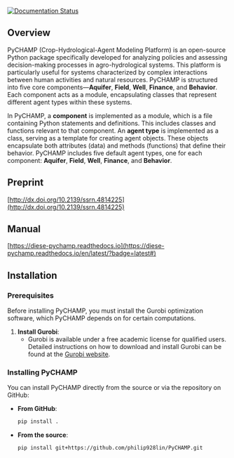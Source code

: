[![Documentation Status](https://readthedocs.org/projects/dises-pychamp/badge/?version=latest)](https://dises-pychamp.readthedocs.io/en/latest/?badge=latest)

## Overview

PyCHAMP (Crop-Hydrological-Agent Modeling Platform) is an open-source Python package specifically developed for analyzing policies and assessing decision-making processes in agro-hydrological systems. This platform is particularly useful for systems characterized by complex interactions between human activities and natural resources. PyCHAMP is structured into five core components—**Aquifer**, **Field**, **Well**, **Finance**, and **Behavior**. Each component acts as a module, encapsulating classes that represent different agent types within these systems.

In PyCHAMP, a **component** is implemented as a module, which is a file containing Python statements and definitions. This includes classes and functions relevant to that component. An **agent type** is implemented as a class, serving as a template for creating agent objects. These objects encapsulate both attributes (data) and methods (functions) that define their behavior. PyCHAMP includes five default agent types, one for each component: **Aquifer**, **Field**, **Well**, **Finance**, and **Behavior**.

## Preprint
[http://dx.doi.org/10.2139/ssrn.4814225](http://dx.doi.org/10.2139/ssrn.4814225)

## Manual
[https://diese-pychamp.readthedocs.io](https://diese-pychamp.readthedocs.io/en/latest/?badge=latest#)

## Installation

### Prerequisites

Before installing PyCHAMP, you must install the Gurobi optimization software, which PyCHAMP depends on for certain computations.

1. **Install Gurobi**:
   - Gurobi is available under a free academic license for qualified users. Detailed instructions on how to download and install Gurobi can be found at the [Gurobi website](https://www.gurobi.com/academia/academic-program-and-licenses).

### Installing PyCHAMP

You can install PyCHAMP directly from the source or via the repository on GitHub:
- **From GitHub**:
  ```bash
  pip install .
  ```

- **From the source**:
  ```bash
  pip install git+https://github.com/philip928lin/PyCHAMP.git
  ```
